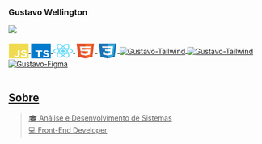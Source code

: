 ### Gustavo Wellington

<div>
  <a href="https://github.com/gustavowlima">
  <img height="150em" src="https://github-readme-stats.vercel.app/api?username=anuraghazra&show_icons=true&theme=algolia"/>
</div>
  
  
  <div style="display: inline_block"><br>
  <img align="center" alt="Gustavo-Js" height="30" width="40" src="https://raw.githubusercontent.com/devicons/devicon/master/icons/javascript/javascript-plain.svg">
  <img align="center" alt="Gustavo-Ts" height="30" width="40" src="https://raw.githubusercontent.com/devicons/devicon/master/icons/typescript/typescript-plain.svg">
  <img align="center" alt="Gustavo-React" height="30" width="40" src="https://raw.githubusercontent.com/devicons/devicon/master/icons/react/react-original.svg">
  <img align="center" alt="Gustavo-HTML" height="30" width="40" src="https://raw.githubusercontent.com/devicons/devicon/master/icons/html5/html5-original.svg">
  <img align="center" alt="Gustavo-CSS" height="30" width="40" src="https://raw.githubusercontent.com/devicons/devicon/master/icons/css3/css3-original.svg">
  <img align="center" alt="Gustavo-Tailwind" height="30" width="40" src="https://cdn.jsdelivr.net/gh/devicons/devicon/icons/tailwindcss/tailwindcss-plain.svg" />
  <img align="center" alt="Gustavo-Tailwind" height="30" width="40" src="https://cdn.jsdelivr.net/gh/devicons/devicon/icons/materialui/materialui-original.svg" />
  <img  align="center" alt="Gustavo-Figma" height="30" width="40" src="https://cdn.jsdelivr.net/gh/devicons/devicon/icons/figma/figma-original.svg" />
</div>
  
  </br>
  
  ## Sobre
  
>🎓 Análise e Desenvolvimento de Sistemas </br>
>💻 Front-End Developer
